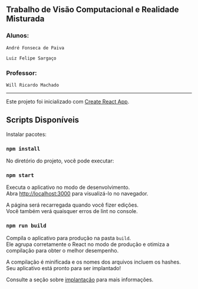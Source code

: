 ## Trabalho de Visão Computacional e Realidade Misturada

### Alunos:

`André Fonseca de Paiva`

`Luiz Felipe Sargaço`

### Professor:

`Will Ricardo Machado`

<hr/>

Este projeto foi inicializado com [Create React App](https://github.com/facebook/create-react-app).

## Scripts Disponíveis

Instalar pacotes:

### `npm install`

No diretório do projeto, você pode executar:

### `npm start`

Executa o aplicativo no modo de desenvolvimento.\
Abra [http://localhost:3000](http://localhost:3000) para visualizá-lo no navegador.

A página será recarregada quando você fizer edições.\
Você também verá quaisquer erros de lint no console.

### `npm run build`

Compila o aplicativo para produção na pasta `build`.\
Ele agrupa corretamente o React no modo de produção e otimiza a compilação para obter o melhor desempenho.

A compilação é minificada e os nomes dos arquivos incluem os hashes.\
Seu aplicativo está pronto para ser implantado!

Consulte a seção sobre [implantação](https://facebook.github.io/create-react-app/docs/deployment) para mais informações.
